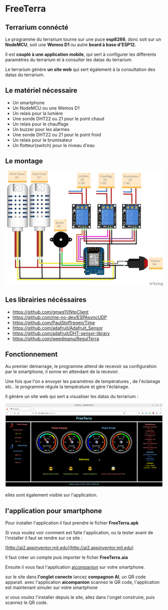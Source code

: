 # FreeTerra

## Terrarium connécté

Le programme du terrarium tourne sur une puce **esp8266**, donc soit sur un **NodeMCU**, soit une **Wemos D1** ou autre **board à base d'ESP12.**  

Il est **couplé à une application mobile**, qui sert à configurer les differents paramètres du terrarium et à consulter les datas du terrarium.  

Le terrarium génère **un site web** qui sert également à la consultation des datas du terrarium.  

## Le matériel nécessaire

- Un smartphone                                     
- Un NodeMCU ou une Wemos D1                        
- Un relais pour la lumière                         
- Une sonde DHT22 ou 21 pour le point chaud         
- Un relais pour le chauffage                       
- Un buzzer pour les alarmes                        
- Une sonde DHT22 ou 21 pour le point froid         
- Un relais pour le brumisateur                     
- Un flotteur(switch) pour le niveau d'eau          

## Le montage

![le montage](montage.png)

## Les librairies nécéssaires

- https://github.com/gmag11/NtpClient  
- https://github.com/me-no-dev/ESPAsyncUDP 
- https://github.com/PaulStoffregen/Time
- https://github.com/adafruit/Adafruit_Sensor
- https://github.com/adafruit/DHT-sensor-library
- https://github.com/weedmanu/RegulTerra

## Fonctionnement

Au premier démarrage, le programme attend de recevoir sa configuration par le smartphone, il sonne en attendant de la recevoir.    

Une fois que l'on a envoyer les paramètres de températures , de l'éclairage etc.. le programme régule la température et gère l'éclairage.

Il génère un site web qui sert a visualiser les datas du terrarium :

![SiteWebV2](SiteWebV2.png)










 elles sont également visible sur l'application.

## l'application pour smartphone

Pour installer l'application il faut prendre le fichier **FreeTerra.apk**

Si vous voulez voir comment est faite l'application, ou la tester avant de l'installer il faut se rendre sur ce site :    

[http://ai2.appinventor.mit.edu](http://ai2.appinventor.mit.edu)

Il faut créer un compte puis importer le ficher **FreeTerra.aia**

Ensuite il vous faut l'application [aicompanion](https://play.google.com/store/apps/details?id=edu.mit.appinventor.aicompanion3&hl=fr&gl=US&pli=1) sur votre smartphone.

sur le site dans **l'onglet conecte** lancez **compagnon AI**, un QR code apparait.
avec l'application **aicompanion** scannez le QR code, l'application est maintenant simuler sur votre smartphone

si vous voulez l'installer depuis le site, allez dans l'onget construire, puis scannez le QR code. 